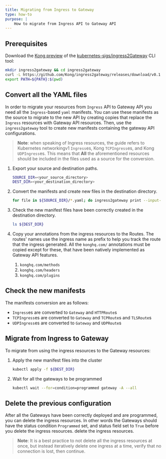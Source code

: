 ```yaml
---
title: Migrating from Ingress to Gateway
type: how-to
purpose: |
    How to migrate from Ingress API to Gateway API
---
```


## Prerequisites

Download the [Kong preview][kong-ingress2gateway] of the [kubernetes-sigs/ingress2Gateway][ingress2gateway]
CLI tool:

```bash
mkdir ingress2gateway && cd ingress2gateway
curl -L https://github.com/Kong/ingress2gateway/releases/download/v0.1.0/ingress2gateway_$(uname)_$(uname -m).tar.gz | tar -xzv
export PATH=${PATH}:$(pwd)
```

[kong-ingress2gateway]: https://github.com/kong/ingress2gateway
[ingress2gateway]: https://github.com/kubernetes-sigs/ingress2gateway

## Convert all the YAML files

In order to migrate your resources from `Ingress` API to Gateway API you need all
the `Ingress`-based `yaml` manifests. You can use these manifests as the source to
migrate to the new API by creating copies that replace the `Ingress` resources
with Gateway API resources. Then, use the `ingress2gateway` tool to create new manifests
containing the gateway API configurations.

> **Note**: when speaking of Ingress resources, the guide refers to Kubernetes
> networkingv1 `Ingress`es, Kong `TCPIngress`es, and Kong `UDPIngress`es.
> This means that **All** the aforementioned resources should be included in the
> files used as a source for the conversion.

1. Export your source and destination paths.

    ```bash
    SOURCE_DIR=<your_source_directory>
    DEST_DIR=<your_destination_directory>
    ```

1. Convert the manifests and create new files in the destination directory.

    ```bash
    for file in ${SOURCE_DIR}/*.yaml; do ingress2gateway print --input-file ${file} -A --providers=kong --all-resources > ${DEST_DIR}/$(basename -- $file); done
    ```

1. Check the new manifest files have been correctly created in the destination directory.

    ```bash
    ls ${DEST_DIR}
    ```

1. Copy your annotations from the ingress resources to the Routes. The routes' names
   use the ingress name as prefix to help you track the route that the ingress
   generated. All the `konghq.com/` annotations must be copied except for these,
   that have been natively implemented as Gateway API features.

   1. `konghq.com/methods`
   1. `konghq.com/headers`
   1. `konghq.com/plugins`

## Check the new manifests

The manifests conversion are as follows:

- `Ingress`es are converted to `Gateway` and `HTTPRoute`s
- `TCPIngress`es are converted to `Gateway` and `TCPRoute`s and `TLSRoute`s
- `UDPIngress`es are converted to `Gateway` and `UDPRoute`s

## Migrate from Ingress to Gateway

To migrate from using the ingress resources to the Gateway resources:

1. Apply the new manifest files into the cluster

    ```bash
    kubectl apply -f ${DEST_DIR}
    ```

1. Wait for all the gateways to be programmed

    ```bash
    kubectl wait --for=condition=programmed gateway -A --all
    ```

## Delete the previous configuration

After all the Gateways have been correctly deployed and are programmed, you can
delete the ingress resources. In other words the Gateways should have the status
condition `Programmed` set, and status field set to `True` before you delete the
ingress resources. delete the ingress resources.

> **Note**: It is a best practice to not delete all the ingress resources at once,
> but instead iteratively delete one ingress at a time, verify that no connection
> is lost, then continue.
